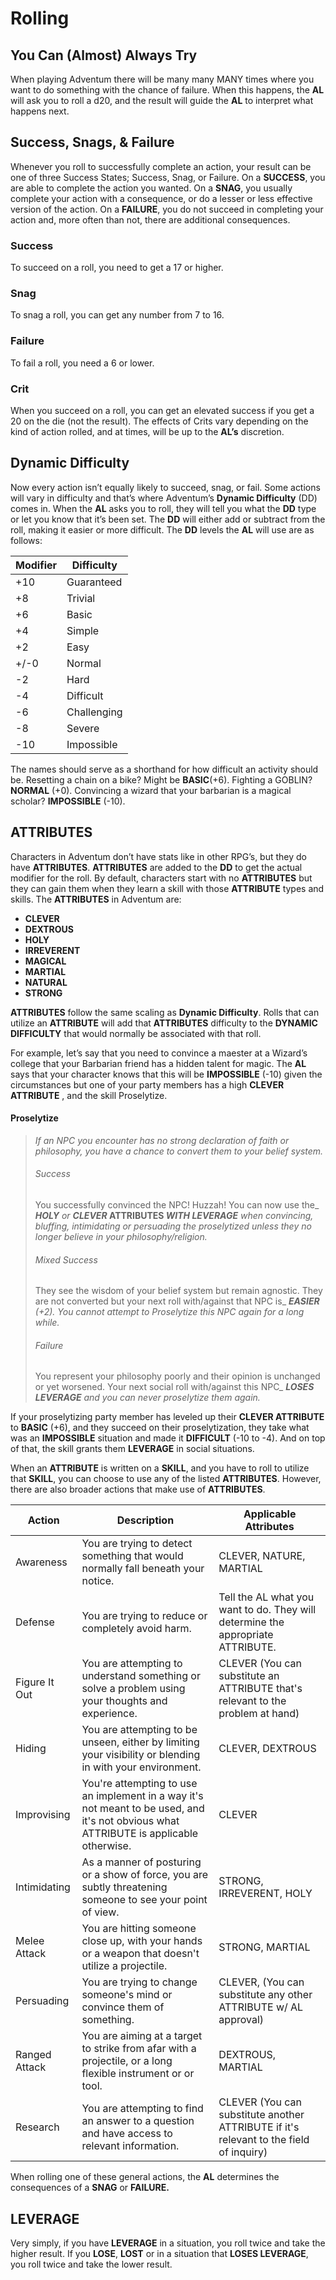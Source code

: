 # Rolling

## You Can (Almost) Always Try

When playing Adventum there will be many many MANY times where you want to do something with the chance of failure. When this happens, the **AL** will ask you to roll a d20, and the result will guide the **AL** to interpret what happens next.

## Success, Snags, & Failure

Whenever you roll to successfully complete an action, your result can be one of three Success States; Success, Snag, or Failure. On a **SUCCESS**, you are able to complete the action you wanted. On a **SNAG**, you usually complete your action with a consequence, or do a lesser or less effective version of the action. On a **FAILURE**, you do not succeed in completing your action and, more often than not, there are additional consequences.

### Success

To succeed on a roll, you need to get a 17 or higher.

### Snag

To snag a roll, you can get any number from 7 to 16.

### Failure

To fail a roll, you need a 6 or lower.

### Crit

When you succeed on a roll, you can get an elevated success if you get a 20 on the die (not the result). The effects of Crits vary depending on the kind of action rolled, and at times, will be up to the **AL’s** discretion.

## Dynamic Difficulty

Now every action isn’t equally likely to succeed, snag, or fail. Some actions will vary in difficulty and that’s where Adventum’s **Dynamic Difficulty** (DD) comes in. When the **AL** asks you to roll, they will tell you what the **DD** type or let you know that it’s been set. The **DD** will either add or subtract from the roll, making it easier or more difficult. The **DD** levels the **AL** will use are as follows:

|Modifier|Difficulty|
|---|---|
|+10|Guaranteed|
|+8|Trivial|
|+6|Basic|
|+4|Simple|
|+2|Easy|
|+/-0|Normal|
|-2|Hard|
|-4|Difficult|
|-6|Challenging|
|-8|Severe|
|-10|Impossible|

The names should serve as a shorthand for how difficult an activity should be. Resetting a chain on a bike? Might be **BASIC**(+6). Fighting a GOBLIN? **NORMAL** (+0). Convincing a wizard that your barbarian is a magical scholar? **IMPOSSIBLE** (-10).

## ATTRIBUTES

Characters in Adventum don’t have stats like in other RPG’s, but they do have **ATTRIBUTES**. **ATTRIBUTES** are added to the **DD** to get the actual modifier for the roll. By default, characters start with no **ATTRIBUTES** but they can gain them when they learn a skill with those **ATTRIBUTE** types and skills. The **ATTRIBUTES** in Adventum are:

- **CLEVER**
- **DEXTROUS**
- **HOLY**
- **IRREVERENT**
- **MAGICAL**
- **MARTIAL**
- **NATURAL**
- **STRONG**

**ATTRIBUTES** follow the same scaling as **Dynamic Difficulty**. Rolls that can utilize an **ATTRIBUTE** will add that **ATTRIBUTES** difficulty to the **DYNAMIC DIFFICULTY** that would normally be associated with that roll.

For example, let’s say that you need to convince a maester at a Wizard’s college that your Barbarian friend has a hidden talent for magic. The **AL** says that your character knows that this will be **IMPOSSIBLE** (-10) given the circumstances but one of your party members has a high **CLEVER ATTRIBUTE** , and the skill Proselytize.

#### Proselytize
>
> _If an NPC you encounter has no strong declaration of faith or philosophy, you have a chance to convert them to your belief system._
>
> ###### Success  
>
> You successfully convinced the NPC! Huzzah! You can now use the_ **_HOLY_** _or_ **_CLEVER_ ATTRIBUTES _WITH LEVERAGE_** _when convincing, bluffing, intimidating or persuading the proselytized unless they no longer believe in your philosophy/religion._
>
> ###### Mixed Success  
>
> They see the wisdom of your belief system but remain agnostic. They are not converted but your next roll with/against that NPC is_ **_EASIER_** _(+2). You cannot attempt to Proselytize this NPC again for a long while._
>
> ###### Failure  
>
> You represent your philosophy poorly and their opinion is unchanged or yet worsened. Your next social roll with/against this NPC_ **_LOSES LEVERAGE_** _and you can never proselytize them again._

If your proselytizing party member has leveled up their **CLEVER ATTRIBUTE** to **BASIC** (+6), and they succeed on their proselytization, they take what was an **IMPOSSIBLE** situation and made it **DIFFICULT** (-10 to -4). And on top of that, the skill grants them **LEVERAGE** in social situations.

When an **ATTRIBUTE** is written on a **SKILL**, and you have to roll to utilize that **SKILL**, you can choose to use any of the listed **ATTRIBUTES**. However, there are also broader actions that make use of **ATTRIBUTES**.

|**Action**|**Description**|**Applicable Attributes**|
|---|---|---|
|Awareness|You are trying to detect something that would normally fall beneath your notice.|CLEVER, NATURE, MARTIAL|
|Defense|You are trying to reduce or completely avoid harm.|Tell the AL what you want to do. They will determine the appropriate ATTRIBUTE.|
|Figure It Out|You are attempting to understand something or solve a problem using your thoughts and experience.|CLEVER (You can substitute an ATTRIBUTE that's relevant to the problem at hand)|
|Hiding|You are attempting to be unseen, either by limiting your visibility or blending in with your environment.|CLEVER, DEXTROUS|
|Improvising|You're attempting to use an implement in a way it's not meant to be used, and it's not obvious what ATTRIBUTE is applicable otherwise.|CLEVER|
|Intimidating|As a manner of posturing or a show of force, you are subtly threatening someone to see your point of view.|STRONG, IRREVERENT, HOLY|
|Melee Attack|You are hitting someone close up, with your hands or a weapon that doesn't utilize a projectile.|STRONG, MARTIAL|
|Persuading|You are trying to change someone's mind or convince them of something.|CLEVER, (You can substitute any other ATTRIBUTE w/ AL approval)|
|Ranged Attack|You are aiming at a target to strike from afar with a projectile, or a long flexible instrument or or tool.|DEXTROUS, MARTIAL|
|Research|You are attempting to find an answer to a question and have access to relevant information.|CLEVER (You can substitute another ATTRIBUTE if it's relevant to the field of inquiry)|

When rolling one of these general actions, the **AL** determines the consequences of a **SNAG** or **FAILURE.**

## **LEVERAGE**

Very simply, if you have **LEVERAGE** in a situation, you roll twice and take the higher result. If you **LOSE**, **LOST** or in a situation that **LOSES LEVERAGE**, you roll twice and take the lower result.
